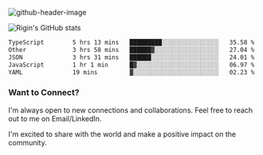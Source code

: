 
![github-header-image](https://github.com/riginoommen/riginoommen/assets/3840244/889cae65-df55-4cda-86cc-bf21bf1f2e96)

![Rigin's GitHub stats](https://github-readme-stats.vercel.app/api?username=riginoommen\&show_icons=true\&show=reviews,discussions_started,discussions_answered,prs_merged,prs_merged_percentage)


<!--START_SECTION:waka-->

```txt
TypeScript        5 hrs 13 mins   █████████░░░░░░░░░░░░░░░░   35.58 %
Other             3 hrs 58 mins   ██████▓░░░░░░░░░░░░░░░░░░   27.04 %
JSON              3 hrs 31 mins   ██████░░░░░░░░░░░░░░░░░░░   24.01 %
JavaScript        1 hr 1 min      █▓░░░░░░░░░░░░░░░░░░░░░░░   06.97 %
YAML              19 mins         ▓░░░░░░░░░░░░░░░░░░░░░░░░   02.23 %
```

<!--END_SECTION:waka-->

### Want to Connect?

I'm always open to new connections and collaborations. Feel free to reach out to me on Email/LinkedIn.

I'm excited to share with the world and make a positive impact on the community.
